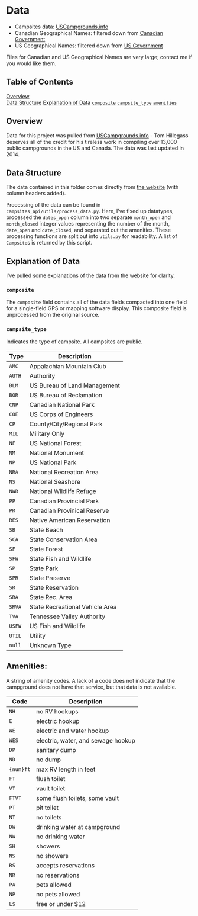 # Data

- Campsites data: [USCampgrounds.info](http://www.uscampgrounds.info/)
- Canadian Geographical Names: filtered down from [Canadian Government](https://natural-resources.canada.ca/earth-sciences/geography/download-geographical-names-data/9245)
- US Geographical Names: filtered down from [US Government](https://www.usgs.gov/)

Files for Canadian and US Geographical Names are very large; contact me if you would like them.

## Table of Contents  
[Overview](#overview)  
[Data Structure](#data-structure) 
[Explanation of Data](#explanation-of-data)
    [`composite`](#composite)
    [`campsite_type`](#campsite_type)
    [`amenities`](#amenities)

## Overview

Data for this project was pulled from [USCampgrounds.info](http://www.uscampgrounds.info/) - Tom Hillegass deserves all of the credit for his tireless work in compiling over 13,000 public campgrounds in the US and Canada. The data was last updated in 2014.

## Data Structure
The data contained in this folder comes directly from [the website](http://www.uscampgrounds.info/takeit.html) (with column headers added).

Processing of the data can be found in `campsites_api/utils/process_data.py`. Here, I've fixed up datatypes, processed the `dates_open` column into two separate `month_open` and `month_closed` integer values representing the number of the month, `date_open` and `date_closed`, and separated out the amenities. These processing functions are split out into `utils.py` for readability. A list of `Campsite`s is returned by this script.

## Explanation of Data

I've pulled some explanations of the data from the website for clarity.

### `composite`
The `composite` field contains all of the data fields compacted into one field for a single-field GPS or mapping software display. This composite field is unprocessed from the original source.

### `campsite_type`
Indicates the type of campsite. All campsites are public.

| Type   | Description                      |
| ------ | -------------------------------- |
| `AMC`  | Appalachian Mountain Club        |
| `AUTH` | Authority                        |
| `BLM`  | US Bureau of Land Management     |
| `BOR`  | US Bureau of Reclamation         |
| `CNP`  | Canadian National Park           |
| `COE`  | US Corps of Engineers            |
| `CP`   | County/City/Regional Park        |
| `MIL`  | Military Only                    |
| `NF`   | US National Forest               |
| `NM`   | National Monument                |
| `NP`   | US National Park                 |
| `NRA`  | National Recreation Area         |
| `NS`   | National Seashore                |
| `NWR`  | National Wildlife Refuge         |
| `PP`   | Canadian Provincial Park         |
| `PR`   | Canadian Provinical Reserve      |
| `RES`  | Native American Reservation      |
| `SB`   | State Beach                      |
| `SCA`  | State Conservation Area          |
| `SF`   | State Forest                     |
| `SFW`  | State Fish and Wildlife          |
| `SP`   | State Park                       |
| `SPR`  | State Preserve                   |
| `SR`   | State Reservation                |
| `SRA`  | State Rec. Area                  |
| `SRVA` | State Recreational Vehicle Area  |
| `TVA`  | Tennessee Valley Authority       |
| `USFW` | US Fish and Wildlife             | 
| `UTIL` | Utility                          |
| `null` | Unknown Type                     |

## Amenities:
A string of amenity codes. A lack of a code does not indicate that the campground does not have that service, but that data is not available.

| Code      | Description                           |
| --------- | ------------------------------------- |
| `NH`      | no RV hookups                         |
| `E`       | electric hookup                       | 
| `WE`      | electric and water hookup             |
| `WES`     | electric, water, and sewage hookup    |
| `DP`      | sanitary dump                         |
| `ND`      | no dump                               |
| `{num}ft` | max RV length in feet                 |
| `FT`      | flush toilet                          |
| `VT`      | vault toilet                          |
| `FTVT`    | some flush toilets, some vault        |
| `PT`      | pit toilet                            |
| `NT`      | no toilets                            |
| `DW`      | drinking water at campground          |
| `NW`      | no drinking water                     |
| `SH`      | showers                               |
| `NS`      | no showers                            |
| `RS`      | accepts reservations                  |
| `NR`      | no reservations                       |
| `PA`      | pets allowed                          |
| `NP`      | no pets allowed                       |
| `L$`      | free or under $12                     |
